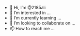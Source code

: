 - 👋 Hi, I’m @2185ali
- 👀 I’m interested in ...
- 🌱 I’m currently learning ...
- 💞️ I’m looking to collaborate on ...
- 📫 How to reach me ...

<!---
2185ali/2185ali is a ✨ special ✨ repository because its `README.md` (this file) appears on your GitHub profile.
You can click the Preview link to take a look at your changes.
--->
